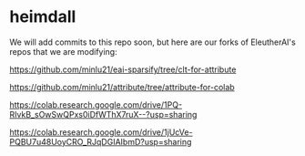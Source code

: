 # heimdall
We will add commits to this repo soon, but here are our forks of EleutherAI's repos that we are modifying:

https://github.com/minlu21/eai-sparsify/tree/clt-for-attribute


https://github.com/minlu21/attribute/tree/attribute-for-colab


https://colab.research.google.com/drive/1PQ-RIvkB_sOwSwQPxs0iDfWThX7ruX--?usp=sharing


https://colab.research.google.com/drive/1jUcVe-PQBU7u48UoyCRO_RJqDGIAIbmD?usp=sharing


